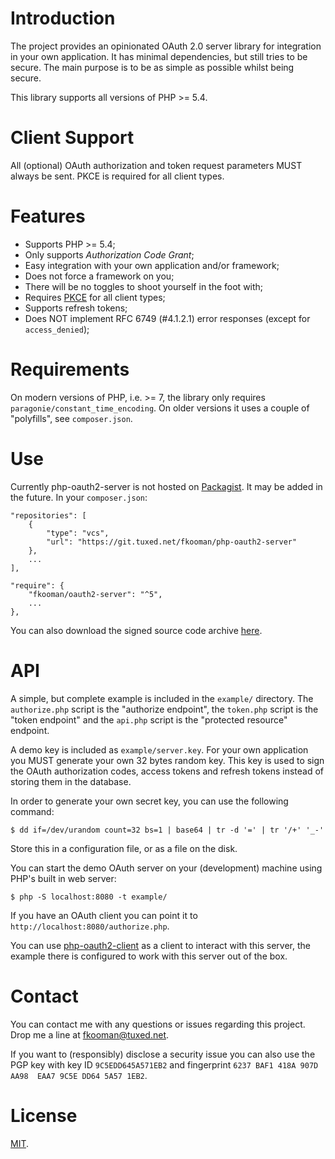 # Introduction

The project provides an opinionated OAuth 2.0 server library for integration in 
your own application. It has minimal dependencies, but still tries to be 
secure. The main purpose is to be as simple as possible whilst being secure.

This library supports all versions of PHP >= 5.4.

# Client Support

All (optional) OAuth authorization and token request parameters MUST always be
sent. PKCE is required for all client types.

# Features

- Supports PHP >= 5.4;
- Only supports _Authorization Code Grant_;
- Easy integration with your own application and/or framework;
- Does not force a framework on you;
- There will be no toggles to shoot yourself in the foot with;
- Requires [PKCE](https://tools.ietf.org/html/rfc7636) for all client types;
- Supports refresh tokens;
- Does NOT implement RFC 6749 (#4.1.2.1) error responses (except for 
  `access_denied`);

# Requirements

On modern versions of PHP, i.e. >= 7, the library only requires 
`paragonie/constant_time_encoding`. On older versions it uses a couple of 
"polyfills", see `composer.json`.

# Use

Currently php-oauth2-server is not hosted on 
[Packagist](https://packagist.org/). It may be added in the future. In your 
`composer.json`:

    "repositories": [
        {
            "type": "vcs",
            "url": "https://git.tuxed.net/fkooman/php-oauth2-server"
        },
        ...
    ],

    "require": {
        "fkooman/oauth2-server": "^5",
        ...
    },

You can also download the signed source code archive 
[here](https://software.tuxed.net/php-oauth2-server/download.html).

# API

A simple, but complete example is included in the `example/` directory. The 
`authorize.php` script is the "authorize endpoint", the `token.php` script is
the "token endpoint" and the `api.php` script is the "protected resource" 
endpoint.

A demo key is included as `example/server.key`. For your own application you
MUST generate your own 32 bytes random key. This key is used to sign the
OAuth authorization codes, access tokens and refresh tokens instead of storing
them in the database.

In order to generate your own secret key, you can use the following command:

	$ dd if=/dev/urandom count=32 bs=1 | base64 | tr -d '=' | tr '/+' '_-'

Store this in a configuration file, or as a file on the disk.

You can start the demo OAuth server on your (development) machine using PHP's 
built in web server:

    $ php -S localhost:8080 -t example/

If you have an OAuth client you can point it to 
`http://localhost:8080/authorize.php`.

You can use 
[php-oauth2-client](https://git.tuxed.net/fkooman/php-oauth2-client/) as a 
client to interact with this server, the example there is configured to work 
with this server out of the box.

# Contact

You can contact me with any questions or issues regarding this project. Drop
me a line at [fkooman@tuxed.net](mailto:fkooman@tuxed.net).

If you want to (responsibly) disclose a security issue you can also use the
PGP key with key ID `9C5EDD645A571EB2` and fingerprint
`6237 BAF1 418A 907D AA98  EAA7 9C5E DD64 5A57 1EB2`.

# License

[MIT](LICENSE).
